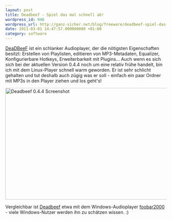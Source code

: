 ```yaml
---
layout: post
title: Deadbeef - Spiel das mal schnell ab!
wordpress_id: 946
wordpress_url: http://ganz-sicher.net/blog/freeware/deadbeef-spiel-das-mal-schnell-ab/
date: 2011-03-01 14:47:57.000000000 +01:00
category: software
---
```

[DeaDBeeF](http://deadbeef.sourceforge.net/") ist ein schlanker Audioplayer, der die n&ouml;tigsten Eigenschaften besitzt: Erstellen von Playlisten, editieren von MP3-Metadaten, Equalizer, Konfigurierbare Hotkeys, Erweiterbarkeit mit Plugins...
 Auch wenn es sich sich bei der aktuellen Version 0.4.4 noch um eine relativ fr&uuml;he handelt, bin ich mit dem Linux-Player schnell warm geworden. Er ist sehr schlicht gehalten und tut deshalb auch z&uuml;gig was er soll - einfach ein paar Ordner mit MP3s in den Player ziehen und los geht's!

<img class="borderimg centered" src="{{site.url}}/wp-content/uploads/Workspace-2_001.png" alt="Deadbeef 0.4.4 Screenshot" width="600" height="350" />

Vergleichbar ist <a href="http://deadbeef.sourceforge.net/">Deadbeef</a> etwa mit dem Windows-Audioplayer <a href="http://www.foobar2000.org/">foobar2000</a> - viele Windows-Nutzer werden ihn zu sch&auml;tzen wissen. :)
